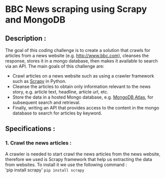 # BBC News scraping using Scrapy and MongoDB
## Description : 
The goal of this coding challenge is to create a solution that crawls for articles from a news website (e.g. http://www.bbc.com), cleanses the response, stores it in a mongo database, then makes it available to search via an API. The main goals of this challenge are:
* Crawl articles on a news website such as using a crawler framework such as [Scrapy](http://scrapy.org) in Python.
* Cleanse the articles to obtain only information relevant to the news story, e.g. article text, headline, article url, etc.
* Store the data in a hosted Mongo database, e.g. [MongoDB Atlas](https://www.mongodb.com/cloud/atlas), for subsequent search and retrieval.
* Finally, writing an API that provides access to the content in the mongo database to search for articles by keyword.

## Specifications : 
### 1. Crawl the news articles :
A crawler is needed to start crawl the news articles from the news website, therefore we used is Scrapy framework that help us extracting the data from websites. To install it we use the following command : \
'pip install scrapy'
`pip install scrapy`




